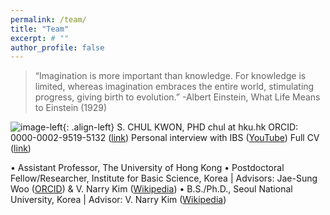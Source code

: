 ```yaml
---
permalink: /team/
title: "Team"
excerpt: # ""
author_profile: false
---
```

> “Imagination is more important than knowledge. For knowledge is limited, whereas imagination embraces the entire world, stimulating progress, giving birth to evolution.”
-Albert Einstein, What Life Means to Einstein (1929)

![image-left](/asserts/images/chul.jpg){: .align-left}
S. CHUL KWON, PHD
chul at hku.hk
ORCID: 0000-0002-9519-5132 (<a href="https://orcid.org/0000-0002-9519-5132" class="btn btn--info">link</a>)
Personal interview with IBS (<a href="https://www.youtube.com/watch?v=y6hLUCl_yrQ&feature=youtu.be" class="btn btn--info">YouTube</a>)
Full CV (<a href="https://docs.google.com/document/d/1DD6wrMcbN5_pdtMOqHPD9QHHbogzCGlcWsDIvN5EXYg/edit" class="btn btn--info">link</a>)

• Assistant Professor, The University of Hong Kong
• Postdoctoral Fellow/Researcher, Institute for Basic Science, Korea | Advisors: Jae-Sung Woo (<a href="http://orcid.org/0000-0001-9163-3433" class="btn btn--info">ORCID</a>) & V. Narry Kim (<a href="https://en.wikipedia.org/wiki/V._Narry_Kim" class="btn btn--info">Wikipedia</a>)
• B.S./Ph.D., Seoul National University, Korea | Advisor: V. Narry Kim (<a href="https://en.wikipedia.org/wiki/V._Narry_Kim" class="btn btn--info">Wikipedia</a>)

